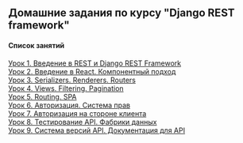 ## Домашние задания по курсу "Django REST framework"
#### Список занятий

[Урок 1. Введение в REST и Django REST Framework](https://github.com/Dr0nx/todo/tree/lesson_1/) <br>
[Урок 2. Введение в React. Компонентный подход](https://github.com/Dr0nx/todo/tree/lesson_2/) <br>
[Урок 3. Serializers. Renderers. Routers](https://github.com/Dr0nx/todo/tree/lesson_3/) <br>
[Урок 4. Views. Filtering. Pagination](https://github.com/Dr0nx/todo/tree/lesson_4/) <br>
[Урок 5. Routing. SPA](https://github.com/Dr0nx/todo/tree/lesson_5/) <br>
[Урок 6. Авторизация. Система прав](https://github.com/Dr0nx/todo/tree/lesson_6/) <br>
[Урок 7. Авторизация на стороне клиента](https://github.com/Dr0nx/todo/tree/lesson_7/) <br>
[Урок 8. Тестирование API. Фабрики данных](https://github.com/Dr0nx/todo/tree/lesson_8/) <br>
[Урок 9. Система версий API. Документация для API](https://github.com/Dr0nx/todo/tree/lesson_9/) <br>
